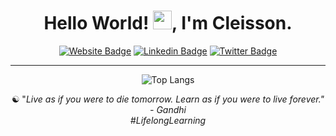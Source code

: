 <div align="center">
       
<h1>Hello World! <img src="https://raw.githubusercontent.com/kaueMarques/kaueMarques/master/hi.gif" width="30px">, I'm Cleisson. </h1>
       
<!-- 
<h1>Hello World! <img src="https://raw.githubusercontent.com/kaueMarques/kaueMarques/master/hi.gif" width="30px">, I'm Cleisson. </h1>   

- Specialized in delivering creative solutions in various technical formats for solving real problems. I'm always expanding my knowledge, studying and improving my skills in:
   - Business, Entrepreneurship, CyberSecurity, Crypto
   - Data Structures and Algorithms, Computer Networking
   - Agile Methodologies, Development Principles, WebSecurity
   - Source Control, Build Tools, Cloud Providers
   - Programming Paradigms, Software Architecture
   - Design Patterns, Services Models, Operating System
   - Databases, Search Engines, Caching Mechanisms
   - Message Brokers, APIs, Authentication, Scripting
   - Containerization, Orchestration, Software Testing

- Programming Languages: JavaScript/TypeScript, Python, Rust, C++, Solidity, SQL and Bash. 
--> 


[![Website Badge](https://img.shields.io/badge/-Website-378805?style=flat&link=https://cleisson.vercel.app/)](https://cleisson.vercel.app/)
[![Linkedin Badge](https://img.shields.io/badge/-Linkedin-0072b1?style=flat&logo=Linkedin&logoColor=white&link=https://www.linkedin.com/in/cleissonom/)](https://www.linkedin.com/in/cleissonom/)
[![Twitter Badge](https://img.shields.io/badge/-Twitter-00acee?style=flat&logo=Twitter&logoColor=white&link=https://www.twitter.com/cleissonom/)](https://www.twitter.com/cleissonom/)
  
  ---    


![Top Langs](https://github-readme-stats.vercel.app/api/top-langs/?username=anuraghazra&layout=compact&theme=dark)
           
 ☯︎ "<em>Live as if you were to die tomorrow. Learn as if you were to live forever.<em>" - Gandhi<br>
 #LifelongLearning


